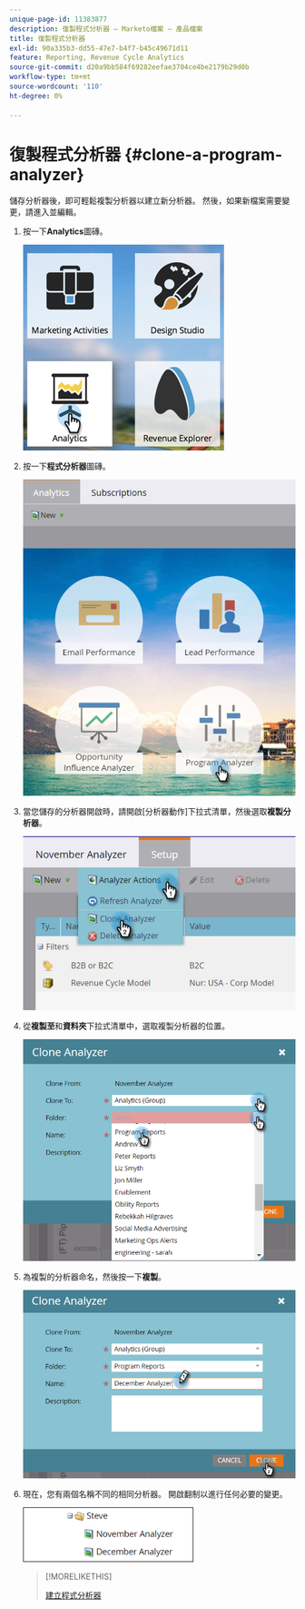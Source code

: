 ```yaml
---
unique-page-id: 11383877
description: 復製程式分析器 — Marketo檔案 — 產品檔案
title: 復製程式分析器
exl-id: 90a335b3-dd55-47e7-b4f7-b45c49671d11
feature: Reporting, Revenue Cycle Analytics
source-git-commit: d20a9bb584f69282eefae3704ce4be2179b29d0b
workflow-type: tm+mt
source-wordcount: '110'
ht-degree: 0%

---
```


# 復製程式分析器 {#clone-a-program-analyzer}

儲存分析器後，即可輕鬆複製分析器以建立新分析器。 然後，如果新檔案需要變更，請進入並編輯。

1. 按一下&#x200B;**Analytics**&#x200B;圖磚。

   ![](assets/2017-05-01-08-20-37.png)

1. 按一下&#x200B;**程式分析器**&#x200B;圖磚。

   ![](assets/program-analyzer-icon-hand.png)

1. 當您儲存的分析器開啟時，請開啟[分析器動作]下拉式清單，然後選取&#x200B;**複製分析器**。

   ![](assets/image2016-10-31-16-3a12-3a6.png)

1. 從&#x200B;**複製至**&#x200B;和&#x200B;**資料夾**&#x200B;下拉式清單中，選取複製分析器的位置。

   ![](assets/image2016-10-31-16-3a13-3a42.png)

1. 為複製的分析器命名，然後按一下&#x200B;**複製**。

   ![](assets/image2016-10-31-16-3a15-3a15.png)

1. 現在，您有兩個名稱不同的相同分析器。 開啟翻制以進行任何必要的變更。

   ![](assets/image2016-10-31-16-3a17-3a11.png)

   >[!MORELIKETHIS]
   >
   >[建立程式分析器](/help/marketo/product-docs/reporting/revenue-cycle-analytics/program-analytics/create-a-program-analyzer.md)
